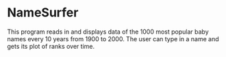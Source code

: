 NameSurfer
==========

This program reads in and displays data of the 1000 most popular baby names every 10 years from 1900 to 2000.
The user can type in a name and gets its plot of ranks over time.
